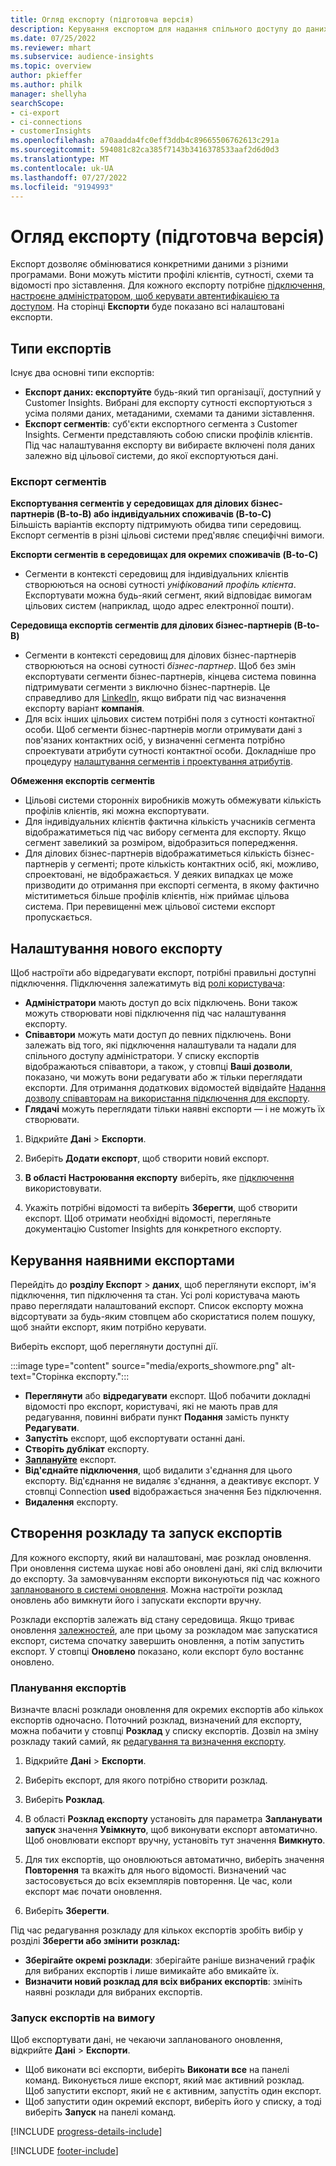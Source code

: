 ```yaml
---
title: Огляд експорту (підготовча версія)
description: Керування експортом для надання спільного доступу до даних.
ms.date: 07/25/2022
ms.reviewer: mhart
ms.subservice: audience-insights
ms.topic: overview
author: pkieffer
ms.author: philk
manager: shellyha
searchScope:
- ci-export
- ci-connections
- customerInsights
ms.openlocfilehash: a70aadda4fc0eff3ddb4c89665506762613c291a
ms.sourcegitcommit: 594081c82ca385f7143b3416378533aaf2d6d0d3
ms.translationtype: MT
ms.contentlocale: uk-UA
ms.lasthandoff: 07/27/2022
ms.locfileid: "9194993"
---
```

# <a name="exports-preview-overview"></a>Огляд експорту (підготовча версія)

 Експорт дозволяє обмінюватися конкретними даними з різними програмами. Вони можуть містити профілі клієнтів, сутності, схеми та відомості про зіставлення. Для кожного експорту потрібне [підключення, настроєне адміністратором, щоб керувати автентифікацією та доступом](connections.md). На сторінці **Експорти** буде показано всі налаштовані експорти.

## <a name="export-types"></a>Типи експортів

Існує два основні типи експортів:  

- **Експорт даних: експортуйте** будь-який тип організації, доступний у Customer Insights. Вибрані для експорту сутності експортуються з усіма полями даних, метаданими, схемами та даними зіставлення.
- **Експорт сегментів**: суб'єкти експортного сегмента з Customer Insights. Сегменти представляють собою списки профілів клієнтів. Під час налаштування експорту ви вибираєте включені поля даних залежно від цільової системи, до якої експортуються дані.

### <a name="export-segments"></a>Експорт сегментів

**Експортування сегментів у середовищах для ділових бізнес-партнерів (B-to-B) або індивідуальних споживачів (B-to-C)**  
Більшість варіантів експорту підтримують обидва типи середовищ. Експорт сегментів в різні цільові системи пред'являє специфічні вимоги. 

**Експорти сегментів в середовищах для окремих споживачів (B-to-C)**  
- Сегменти в контексті середовищ для індивідуальних клієнтів створюються на основі сутності *уніфікований профіль клієнта*. Експортувати можна будь-який сегмент, який відповідає вимогам цільових систем (наприклад, щодо адрес електронної пошти).

**Середовища експортів сегментів для ділових бізнес-партнерів (B-to-B)**  
- Сегменти в контексті середовищ для ділових бізнес-партнерів створюються на основі сутності *бізнес-партнер*. Щоб без змін експортувати сегменти бізнес-партнерів, кінцева система повинна підтримувати сегменти з виключно бізнес-партнерів. Це справедливо для [LinkedIn](export-linkedin-ads.md), якщо вибрати під час визначення експорту варіант **компанія**.
- Для всіх інших цільових систем потрібні поля з сутності контактної особи. Щоб сегменти бізнес-партнерів могли отримувати дані з пов'язаних контактних осіб, у визначенні сегмента потрібно спроектувати атрибути сутності контактної особи. Докладніше про процедуру [налаштування сегментів і проектування атрибутів](segment-builder.md).

**Обмеження експортів сегментів**  
- Цільові системи сторонніх виробників можуть обмежувати кількість профілів клієнтів, які можна експортувати. 
- Для індивідуальних клієнтів фактична кількість учасників сегмента відображатиметься під час вибору сегмента для експорту. Якщо сегмент завеликий за розміром, відобразиться попередження. 
- Для ділових бізнес-партнерів відображатиметься кількість бізнес-партнерів у сегменті; проте кількість контактних осіб, які, можливо, спроектовані, не відображається. У деяких випадках це може призводити до отримання при експорті сегмента, в якому фактично міститиметься більше профілів клієнтів, ніж приймає цільова система. При перевищенні меж цільової системи експорт пропускається.

## <a name="set-up-a-new-export"></a>Налаштування нового експорту

Щоб настроїти або відредагувати експорт, потрібні правильні доступні підключення. Підключення залежатимуть від [ролі користувача](permissions.md):
- **Адміністратори** мають доступ до всіх підключень. Вони також можуть створювати нові підключення під час налаштування експорту.
- **Співавтори** можуть мати доступ до певних підключень. Вони залежать від того, які підключення налаштували та надали для спільного доступу адміністратори. У списку експортів відображаються співавтори, а також, у стовпці **Ваші дозволи**, показано, чи можуть вони редагувати або ж тільки переглядати експорти. Для отримання додаткових відомостей відвідайте [Надання дозволу співавторам на використання підключення для експорту](connections.md#allow-contributors-to-use-a-connection-for-exports).
- **Глядачі** можуть переглядати тільки наявні експорти — і не можуть їх створювати.

1. Відкрийте **Дані** > **Експорти**.

1. Виберіть **Додати експорт**, щоб створити новий експорт.

1. **В області Настроювання експорту** виберіть, яке [підключення](connections.md) використовувати.

1. Укажіть потрібні відомості та виберіть **Зберегти**, щоб створити експорт. Щоб отримати необхідні відомості, перегляньте документацію Customer Insights для конкретного експорту.

## <a name="manage-existing-exports"></a>Керування наявними експортами

Перейдіть до **розділу Експорт** > **даних**, щоб переглянути експорт, ім'я підключення, тип підключення та стан. Усі ролі користувача мають право переглядати налаштований експорт. Список експорту можна відсортувати за будь-яким стовпцем або скористатися полем пошуку, щоб знайти експорт, яким потрібно керувати.

Виберіть експорт, щоб переглянути доступні дії.

:::image type="content" source="media/exports_showmore.png" alt-text="Сторінка експорту.":::

- **Переглянути** або **відредагувати** експорт. Щоб побачити докладні відомості про експорт, користувачі, які не мають прав для редагування, повинні вибрати пункт **Подання** замість пункту **Редагувати**.
- **Запустіть** експорт, щоб експортувати останні дані.
- **Створіть дублікат** експорту.
- **[Заплануйте](#schedule-and-run-exports)** експорт.
- **Від'єднайте підключення**, щоб видалити з'єднання для цього експорту. Від'єднання не видаляє з'єднання, а деактивує експорт. У стовпці Connection **used** відображається значення Без підключення.
- **Видалення** експорту.

## <a name="schedule-and-run-exports"></a>Створення розкладу та запуск експортів

Для кожного експорту, який ви налаштовані, має розклад оновлення. При оновлення система шукає нові або оновлені дані, які слід включити до експорту. За замовчуванням експорти виконуються під час кожного [запланованого в системі оновлення](system.md#schedule-tab). Можна настроїти розклад оновлень або вимкнути його і запускати експорти вручну.

Розклади експортів залежать від стану середовища. Якщо триває оновлення [залежностей](system.md#refresh-processes), але при цьому за розкладом має запускатися експорт, система спочатку завершить оновлення, а потім запустить експорт. У стовпці **Оновлено** показано, коли експорт було востаннє оновлено.

### <a name="schedule-exports"></a>Планування експортів

Визначте власні розклади оновлення для окремих експортів або кількох експортів одночасно. Поточний розклад, визначений для експорту, можна побачити у стовпці **Розклад** у списку експортів. Дозвіл на зміну розкладу такий самий, як [редагування та визначення експорту](export-destinations.md#set-up-a-new-export).

1. Відкрийте **Дані** > **Експорти**.

1. Виберіть експорт, для якого потрібно створити розклад.

1. Виберіть **Розклад**.

1. В області **Розклад експорту** установіть для параметра **Запланувати запуск** значення **Увімкнуто**, щоб виконувати експорт автоматично. Щоб оновлювати експорт вручну, установіть тут значення **Вимкнуто**.

1. Для тих експортів, що оновлюються автоматично, виберіть значення **Повторення** та вкажіть для нього відомості. Визначений час застосовується до всіх екземплярів повторення. Це час, коли експорт має почати оновлення.

1. Виберіть **Зберегти**.

Під час редагування розкладу для кількох експортів зробіть вибір у розділі **Зберегти або змінити розклад:**

- **Зберігайте окремі розклади**: зберігайте раніше визначений графік для вибраних експортів і лише вимикайте або вмикайте їх.
- **Визначити новий розклад для всіх вибраних експортів**: змініть наявні розклади для вибраних експортів.

### <a name="run-exports-on-demand"></a>Запуск експортів на вимогу

Щоб експортувати дані, не чекаючи запланованого оновлення, відкрийте **Дані** > **Експорти**.

- Щоб виконати всі експорти, виберіть **Виконати все** на панелі команд. Виконується лише експорт, який має активний розклад. Щоб запустити експорт, який не є активним, запустіть один експорт.
- Щоб запустити один окремий експорт, виберіть його у списку, а тоді виберіть **Запуск** на панелі команд.

[!INCLUDE [progress-details-include](includes/progress-details-pane.md)]


[!INCLUDE [footer-include](includes/footer-banner.md)]
